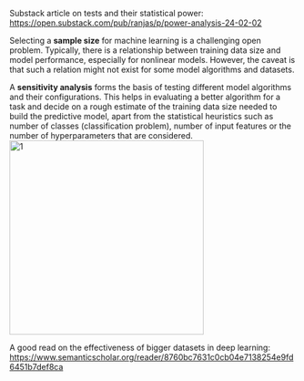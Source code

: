 Substack article on tests and their statistical power: https://open.substack.com/pub/ranjas/p/power-analysis-24-02-02


Selecting a **sample size** for machine learning is a challenging open problem. Typically, there is a relationship between training data size and model performance, especially for nonlinear models. However, the caveat is that such a relation might not exist for some model algorithms and datasets. 

A **sensitivity analysis** forms the basis of testing different model algorithms and their configurations. This helps in evaluating a better algorithm for a task and decide on a rough estimate of the training data size needed to build the predictive model, apart from the statistical heuristics such as number of classes (classification problem), number of input features or the number of hyperparameters that are considered.
<img width="341" alt="1" src="https://github.com/user-attachments/assets/e1ba4eb6-5330-44f4-aaa3-ec492621334d">


A good read on the effectiveness of bigger datasets in deep learning:
https://www.semanticscholar.org/reader/8760bc7631c0cb04e7138254e9fd6451b7def8ca

